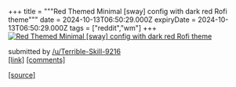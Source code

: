 +++
title = """Red Themed Minimal [sway] config with dark red Rofi theme"""
date = 2024-10-13T06:50:29.000Z
expiryDate = 2024-10-13T06:50:29.000Z
tags = ["reddit","wm"]
+++
[![Red Themed Minimal [sway] config with dark red Rofi theme](https://b.thumbs.redditmedia.com/TKbHSzftbCh2WuyhIPZwpgMI83Mb6O46w5WRt1nukKE.jpg "Red Themed Minimal [sway] config with dark red Rofi theme")](https://www.reddit.com/r/unixporn/comments/1g2jtbn/red_themed_minimal_sway_config_with_dark_red_rofi/)

submitted by [/u/Terrible-Skill-9216](https://www.reddit.com/user/Terrible-Skill-9216)  
[\[link\]](https://www.reddit.com/gallery/1g2jtbn) [\[comments\]](https://www.reddit.com/r/unixporn/comments/1g2jtbn/red_themed_minimal_sway_config_with_dark_red_rofi/)

[[source]](https://www.reddit.com/r/unixporn/comments/1g2jtbn/red_themed_minimal_sway_config_with_dark_red_rofi/)
